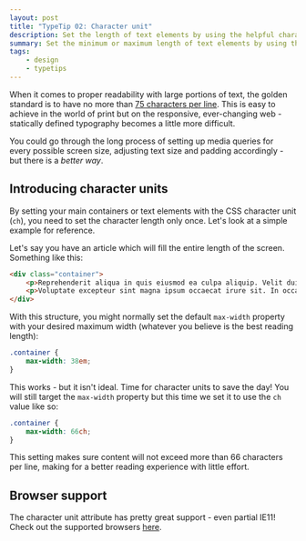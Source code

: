 ```yaml
---
layout: post
title: "TypeTip 02: Character unit"
description: Set the length of text elements by using the helpful character unit CSS attribute
summary: Set the minimum or maximum length of text elements by using the helpful character unit CSS attribute.
tags: 
    - design
    - typetips
---
```


When it comes to proper readability with large portions of text, the golden standard is to have no more than [75 characters per line](http://webtypography.net/2.1.2). This is easy to achieve in the world of print but on the responsive, ever-changing web - statically defined typography becomes a little more difficult.

You could go through the long process of setting up media queries for every possible screen size, adjusting text size and padding accordingly - but there is a *better way*.

## Introducing character units

By setting your main containers or text elements with the CSS character unit (`ch`), you need to set the character length only once. Let's look at a simple example for reference.

Let's say you have an article which will fill the entire length of the screen. Something like this:

```html
<div class="container">
    <p>Reprehenderit aliqua in quis eiusmod ea culpa aliquip. Velit duis est irure voluptate occaecat labore laborum ut pariatur ex veniam deserunt esse est. Esse sunt exercitation id reprehenderit deserunt elit commodo sit ullamco amet commodo magna consequat. Excepteur voluptate tempor consectetur eu aliqua aliquip laboris aliquip veniam excepteur labore.</p>
    <p>Voluptate excepteur sint magna ipsum occaecat irure sit. In occaecat excepteur in id ullamco id est incididunt irure et. Consectetur veniam exercitation occaecat exercitation labore nulla excepteur irure ex anim. Commodo sint anim non ad excepteur exercitation eiusmod Lorem nisi. Tempor ut ipsum do adipisicing dolore.</p>
</div>
```

With this structure, you might normally set the default `max-width` property with your desired maximum width (whatever you believe is the best reading length):

```css
.container {
    max-width: 38em;
}
```

This works - but it isn't ideal. Time for character units to save the day! You will still target the `max-width` property but this time we set it to use the `ch` value like so:

```css
.container {
    max-width: 66ch;
}
```

This setting makes sure content will not exceed more than 66 characters per line, making for a better reading experience with little effort.

## Browser support

The character unit attribute has pretty great support - even partial IE11! Check out the supported browsers [here](https://caniuse.com/#feat=ch-unit).